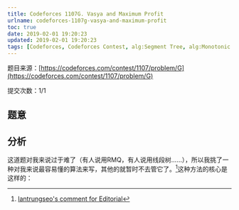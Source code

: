 ```yaml
---
title: Codeforces 1107G. Vasya and Maximum Profit
urlname: codeforces-1107g-vasya-and-maximum-profit
toc: true
date: 2019-02-01 19:20:23
updated: 2019-02-01 19:20:23
tags: [Codeforces, Codeforces Contest, alg:Segment Tree, alg:Monotonic Stack]
---
```


题目来源：[https://codeforces.com/contest/1107/problem/G](https://codeforces.com/contest/1107/problem/G)

提交次数：1/1

## 题意


## 分析

这道题对我来说过于难了（有人说用RMQ，有人说用线段树……），所以我挑了一种对我来说最容易懂的算法来写，其他的就暂时不去管它了。[^comment]这种方法的核心是这样的：



[^comment]: [lantrungseo's comment for Editorial](https://codeforces.com/blog/entry/64833?#comment-487792)
